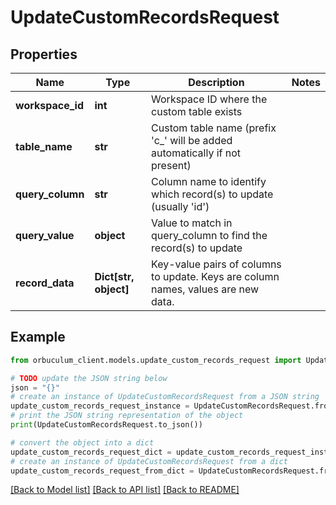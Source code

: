 # UpdateCustomRecordsRequest


## Properties

Name | Type | Description | Notes
------------ | ------------- | ------------- | -------------
**workspace_id** | **int** | Workspace ID where the custom table exists | 
**table_name** | **str** | Custom table name (prefix &#39;c_&#39; will be added automatically if not present) | 
**query_column** | **str** | Column name to identify which record(s) to update (usually &#39;id&#39;) | 
**query_value** | **object** | Value to match in query_column to find the record(s) to update | 
**record_data** | **Dict[str, object]** | Key-value pairs of columns to update. Keys are column names, values are new data. | 

## Example

```python
from orbuculum_client.models.update_custom_records_request import UpdateCustomRecordsRequest

# TODO update the JSON string below
json = "{}"
# create an instance of UpdateCustomRecordsRequest from a JSON string
update_custom_records_request_instance = UpdateCustomRecordsRequest.from_json(json)
# print the JSON string representation of the object
print(UpdateCustomRecordsRequest.to_json())

# convert the object into a dict
update_custom_records_request_dict = update_custom_records_request_instance.to_dict()
# create an instance of UpdateCustomRecordsRequest from a dict
update_custom_records_request_from_dict = UpdateCustomRecordsRequest.from_dict(update_custom_records_request_dict)
```
[[Back to Model list]](../README.md#documentation-for-models) [[Back to API list]](../README.md#documentation-for-api-endpoints) [[Back to README]](../README.md)


